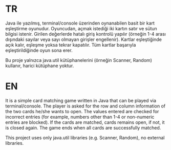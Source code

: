 # TR
Java ile yazılmış, terminal/console üzerinden oynanabilen basit bir kart eşleştirme oyunudur.
Oyuncudan, açmak istediği iki kartın satır ve sütun bilgisi istenir.
Girilen değerlerde hatalı giriş kontrolü yapılır (örneğin 1-4 arası dışındaki sayılar veya sayı olmayan girişler engellenir).
Kartlar eşleştiğinde açık kalır, eşleşme yoksa tekrar kapatılır.
Tüm kartlar başarıyla eşleştirildiğinde oyun sona erer.

Bu proje yalnızca java.util kütüphanelerini (örneğin Scanner, Random) kullanır, harici kütüphane yoktur.

# EN
It is a simple card matching game written in Java that can be played via terminal/console.
The player is asked for the row and column information of the two cards he/she wants to open.
The values entered are checked for incorrect entries (for example, numbers other than 1-4 or non-numeric entries are blocked).
If the cards are matched, cards remains open, if not, it is closed again.
The game ends when all cards are successfully matched.

This project uses only java.util libraries (e.g. Scanner, Random), no external libraries.
